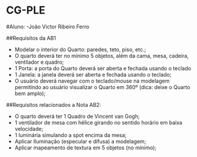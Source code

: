 # CG-PLE

#Aluno:
-João Victor Ribeiro Ferro

##Requisitos da AB1
- Modelar o interior do Quarto: paredes, teto, piso, etc.; 
- O quarto deverá ter no mínimo 5 objetos, além da cama, mesa, cadeira, ventilador e quadro; 
- 1 Porta: a porta do Quarto deverá ser aberta e fechada usando o teclado
- 1 Janela: a janela deverá ser aberta e fechada usando o teclado;
- O usuário deverá navegar com o teclado/mouse na modelagem permitindo ao usuário visualizar o Quarto em 360º (dica: deixe o Quarto bem amplo); 

##Requisitos relacionados a Nota AB2:
- O quarto deverá ter 1 Quadro de Vincent van Gogh; 
- 1 ventilador de mesa com hélice girando no sentido horário em baixa velocidade; 
- 1 luminária simulando a spot encima da mesa; 
- Aplicar Iluminação (especular e difusa) a modelagem;
- Aplicar mapeamento de textura em 5 objetos (no mínimo);
